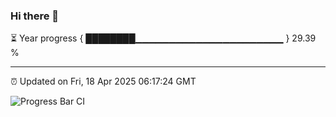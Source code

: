 ### Hi there 👋

⏳ Year progress { ████████▁▁▁▁▁▁▁▁▁▁▁▁▁▁▁▁▁▁▁▁▁▁ } 29.39 %

---

⏰ Updated on Fri, 18 Apr 2025 06:17:24 GMT

![Progress Bar CI](https://github.com/code-lakshay/GitHub-Actions-Demo/workflows/Progress%20Bar%20CI/badge.svg)
